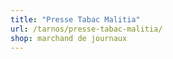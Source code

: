 ```yaml
---
title: "Presse Tabac Malitia"
url: /tarnos/presse-tabac-malitia/
shop: marchand de journaux
---
```

